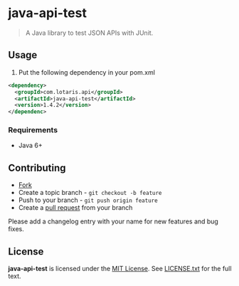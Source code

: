 # java-api-test

> A Java library to test JSON APIs with JUnit.

## Usage

1. Put the following dependency in your pom.xml

```xml
<dependency>
  <groupId>com.lotaris.api</groupId>
  <artifactId>java-api-test</artifactId>
  <version>1.4.2</version>
</dependenc>
```

### Requirements

* Java 6+

## Contributing

* [Fork](https://help.github.com/articles/fork-a-repo)
* Create a topic branch - `git checkout -b feature`
* Push to your branch - `git push origin feature`
* Create a [pull request](http://help.github.com/pull-requests/) from your branch

Please add a changelog entry with your name for new features and bug fixes.

## License

**java-api-test** is licensed under the [MIT License](http://opensource.org/licenses/MIT).
See [LICENSE.txt](LICENSE.txt) for the full text.
